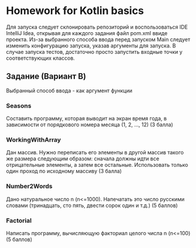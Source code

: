 # Homework for Kotlin basics
Для запуска следует склонировать репозиторий и воспользоваться IDE IntelliJ Idea, открывая для каждого задания файл pom.xml ввиде проекта. Из-за выбранного способа ввода перед запуском Main следует изменить конфигурацию запуска, указав аргументы для запуска. В случае запуска тестов, достаточно просто запустить входные точки у соответствующих классов. 
## Задание (Вариант B)
Выбранный способ ввода - как аргумент функции
### Seasons 
Составить программу, которая выводит на экран время года, в зависимости от порядкового номера месяца (1, 2, …, 12) (3 балла)
### WorkingWithArray
Дан массив. Нужно переписать его элементы в другой массив такого же размера следующим образом: сначала должны идти все отрицательные элементы, а затем все остальные. Использовать только один проход по исходному массиву (3 балла)
### Number2Words
Дано натуральное число n (n<=1000). Напечатать это число русскими словами (тринадцать, сто пять, двести сорок один и т.д.) (5 баллов)
### Factorial
Написать программу, вычисляющую факториал целого числа n (n<=100) (5 баллов)
